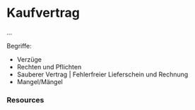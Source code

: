 # Kaufvertrag

...

Begriffe:
* Verzüge
* Rechten und Pflichten
* Sauberer Vertrag | Fehlerfreier Lieferschein und Rechnung
* Mangel/Mängel

### Resources
